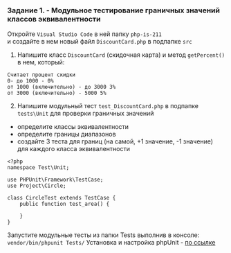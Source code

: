 ### Задание 1. - Модульное тестирование граничных значений классов эквивалентности

Откройте `Visual Studio Code` в ней папку `php-is-211`   
и создайте в нем новый файл `DiscountCard.php` в подпапке `src`
1. Напишите класс `DiscountCard` (скидочная карта) и метод `getPercent()` в нем, который:
```
Считает процент скидки
0- до 1000 - 0%
от 1000 (включительно) - до 3000 3%
от 3000 (включительно) - 5000 5%
```
2. Напишите модульный тест `test_DiscountCard.php` в подпапке `tests\Unit` для проверки граничных значений  
 * определите классы эквивалентности  
 * определите границы диапазонов  
 * создайте 3 теста для границ (на самой, +1 значение, -1 значение) для каждого класса эквивалентности 
``` 
<?php 
namespace Test\Unit;

use PHPUnit\Framework\TestCase;
use Project\Circle;

class CircleTest extends TestCase {
    public function test_area() {

    }
}
```
Запустите модульные тесты из папки Tests выполнив в консоле:
`vendor/bin/phpunit Tests/`
Установка и настройка phpUnit - [по ссылке](https://github.com/Coopteh/IS211/tree/php-code-25-begin-unit-test)

